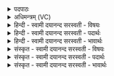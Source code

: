 <details><summary>पदपाठः</summary>

इन्द्रस्य। वज्रः॑। म॒रुता॑म्। अनी॑कम्। मि॒त्रस्य॑। गर्भः॑। वरु॑णस्य। नाभिः॑। सः। इ॒माम्। नः॒। ह॒व्यदा॑ति॒मिति॑ ह॒व्यऽदा॑तिम्। जु॒षा॒णः। देव॑। र॒थ॒। प्रति॑। ह॒व्या। गृ॒भा॒य॒। ५४।
</details>

<details><summary>अधिमन्त्रम् (VC)</summary>

- वीरो देवता
- भारद्वाज ऋषिः
- निचृत्त्रिष्टुप्
- धैवतः
</details>

<details><summary>हिन्दी - स्वामी दयानन्द सरस्वती  - विषयः</summary>

फिर उसी विषय को अगले मन्त्र में कहा है ॥
</details>

<details><summary>हिन्दी - स्वामी दयानन्द सरस्वती  - पदार्थः</summary>

पदार्थान्वयभाषाः -  हे (देव) उत्तम विद्यावाले (रथ) रमणीयस्वरूप विद्वन् ! (इमाम्) इस (हव्यदातिम्) देने योग्य पदार्थों के दान को (जुषाणः) सेवते हुए (सः) पूर्वोक्त आप जो (इन्द्रस्य) बिजुली का (वज्रः) गिरना (मरुताम्) मनुष्यों की (अनीकम्) सेना (मित्रस्य) मित्र के (गर्भः) अन्तःकरण का आशय और (वरुणस्य) श्रेष्ठ जन के (नाभिः) आत्मा का मध्यवर्त्ती विचार है, उसको (नः) और हमको (हव्या) ग्रहण करने योग्य वस्तुओं को (प्रति गृभाय) प्रतिग्रह अर्थात् स्वीकार कीजिए ॥५४ ॥
</details>

<details><summary>हिन्दी - स्वामी दयानन्द सरस्वती  - भावार्थः</summary>

भावार्थभाषाः -  जिन मनुष्यों की सेना अतिश्रेष्ठ, बिजुली की विद्या, मित्र का आशय, आप्त सत्यवक्ताओं का विचार और विद्यादि का दान स्वीकार किये तथा दूसरों को दिये हैं, वे सब ओर से मङ्गलयुक्त होवें ॥५४ ॥
</details>

<details><summary>संस्कृत - स्वामी दयानन्द सरस्वती  - विषयः</summary>

पुनस्तमेव विषयमाह ॥
</details>

<details><summary>संस्कृत - स्वामी दयानन्द सरस्वती  - पदार्थः</summary>

पदार्थान्वयभाषाः -  हे देव ! यथेमां हव्यदातिं जुषाणस्स त्वं य इन्द्रस्य वज्रो मरुतामनीकं मित्रस्य गर्भो वरुणस्य नाभिरस्य तं नोऽस्मान् हव्या च प्रति गृभाय ॥५४ ॥
</details>

<details><summary>संस्कृत - स्वामी दयानन्द सरस्वती  - भावार्थः</summary>

भावार्थभाषाः -  येषां मनुष्याणां सेनाऽतिश्रेष्ठा विद्युद्विद्या मित्राशय आप्तविचारो विद्यादिदानञ्च स्वीकृतानि सन्त्यन्येभ्यो देयानि च ते सर्वतो मङ्गलावृताः स्युः ॥५४ ॥
</details>